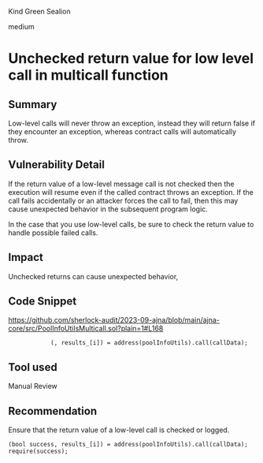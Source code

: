 Kind Green Sealion

medium

# Unchecked return value for low level call in multicall function
## Summary
Low-level calls will never throw an exception, instead they will return false if they encounter an exception, whereas contract calls will automatically throw.

## Vulnerability Detail
If the return value of a low-level message call is not checked then the execution will resume even if the called contract throws an exception. If the call fails accidentally or an attacker forces the call to fail, then this may cause unexpected behavior in the subsequent program logic.

In the case that you use low-level calls, be sure to check the return value to handle possible failed calls.

## Impact
Unchecked returns can cause unexpected behavior,

## Code Snippet
https://github.com/sherlock-audit/2023-09-ajna/blob/main/ajna-core/src/PoolInfoUtilsMulticall.sol?plain=1#L168
```solidity
            (, results_[i]) = address(poolInfoUtils).call(callData);
```

## Tool used

Manual Review

## Recommendation
Ensure that the return value of a low-level call is checked or logged.
```solidity
(bool success, results_[i]) = address(poolInfoUtils).call(callData);
require(success);
```
